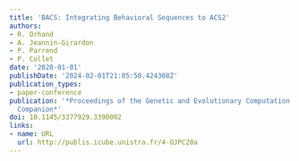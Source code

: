 ```yaml
---
title: 'BACS: Integrating Behavioral Sequences to ACS2'
authors:
- R. Orhand
- A. Jeannin-Girardon
- P. Parrend
- P. Collet
date: '2020-01-01'
publishDate: '2024-02-01T21:05:50.424308Z'
publication_types:
- paper-conference
publication: '*Proceedings of the Genetic and Evolutionary Computation Conference
  Companion*'
doi: 10.1145/3377929.3390002
links:
- name: URL
  url: http://publis.icube.unistra.fr/4-OJPC20a
---
```

